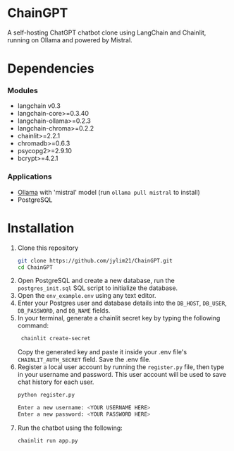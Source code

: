 # ChainGPT
A self-hosting ChatGPT chatbot clone using LangChain and Chainlit, running on Ollama and powered by Mistral.

# Dependencies
### Modules
- langchain v0.3
- langchain-core>=0.3.40
- langchain-ollama>=0.2.3
- langchain-chroma>=0.2.2
- chainlit>=2.2.1
- chromadb>=0.6.3
- psycopg2>=2.9.10
- bcrypt>=4.2.1

### Applications
- [Ollama](https://ollama.com/download) with 'mistral' model (run <code>ollama pull mistral</code> to install)
- PostgreSQL

# Installation
1. Clone this repository
    ```bash
    git clone https://github.com/jylim21/ChainGPT.git
    cd ChainGPT
    ```
2. Open PostgreSQL and create a new database, run the <code>postgres_init.sql</code> SQL script to initialize the database.
3. Open the <code>env_example.env</code> using any text editor.
4. Enter your Postgres user and database details into the <code>DB_HOST</code>, <code>DB_USER</code>, <code>DB_PASSWORD</code>, and <code>DB_NAME</code> fields.
5. In your terminal, generate a chainlit secret key by typing the following command:
   ```bash
    chainlit create-secret
   ```
   Copy the generated key and paste it inside your .env file's <code>CHAINLIT_AUTH_SECRET</code> field. Save the .env file.
6. Register a local user account by running the <code>register.py</code> file, then type in your username and password. This user account will be used to save chat history for each user.
    ```bash
    python register.py
    ```
    ```bash
    Enter a new username: <YOUR USERNAME HERE>
    Enter a new password: <YOUR PASSWORD HERE>
    ```
7. Run the chatbot using the following:
    ```bash
    chainlit run app.py
    ```

